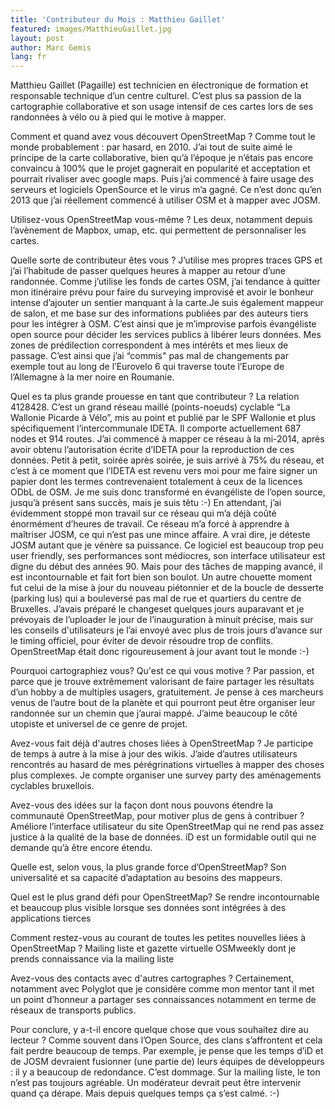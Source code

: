 ```yaml
---
title: 'Contributeur du Mois : Matthieu Gaillet'
featured: images/MatthieuGaillet.jpg
layout: post
author: Marc Gemis
lang: fr
---
```


Matthieu Gaillet (Pagaille) est technicien en électronique de formation et responsable technique d’un centre culturel. C’est plus sa passion de la cartographie collaborative et son usage intensif de ces cartes lors de ses randonnées à vélo ou à pied qui le motive à mapper.

Comment et quand avez vous découvert OpenStreetMap ?
Comme tout le monde probablement : par hasard, en 2010. J’ai tout de suite aimé le principe de la carte collaborative, bien qu’à l’époque je n’étais pas encore convaincu à 100% que le projet gagnerait en popularité et acceptation et pourrait rivaliser avec google maps. Puis j’ai commencé à faire usage des serveurs et logiciels OpenSource et le virus m’a gagné. 
Ce n’est donc qu’en 2013 que j’ai réellement commencé à utiliser OSM et à mapper avec JOSM.

Utilisez-vous OpenStreetMap vous-même ? 
Les deux, notamment depuis l’avènement de Mapbox, umap, etc. qui permettent de personnaliser les cartes.

Quelle sorte de contributeur êtes vous ? 
J’utilise mes propres traces GPS et j’ai l’habitude de passer quelques heures à mapper au retour d’une randonnée. Comme j’utilise les fonds de cartes OSM, j’ai tendance à quitter mon itinéraire prévu pour faire du surveying improvisé et avoir le bonheur intense d’ajouter un sentier manquant à la carte.Je suis également mappeur de salon, et me base sur des informations publiées par des auteurs tiers pour les intégrer à OSM. C’est ainsi que je m’improvise parfois évangéliste open source pour décider les services publics à libérer leurs données. 
Mes zones de prédilection correspondent à mes intérêts et mes lieux de passage. C’est ainsi que j’ai “commis" pas mal de changements par exemple tout au long de l’Eurovelo 6 qui traverse toute l’Europe de l’Allemagne à la mer noire en Roumanie.

Quel es ta plus grande prouesse en tant que contributeur ?
La relation 4128428. C’est un grand réseau maillé (points-noeuds) cyclable “La Wallonie Picarde à Vélo”, mis au point et publié par le SPF Wallonie et plus spécifiquement l’intercommunale IDETA. Il comporte actuellement 687 nodes et 914 routes. J’ai commencé à mapper ce réseau à la mi-2014, après avoir obtenu l’autorisation écrite d’IDETA pour la reproduction de ces données. Petit à petit, soirée après soirée, je suis arrivé à 75% du réseau, et c’est à ce moment que l’IDETA est revenu vers moi pour me faire signer un papier dont les termes contrevenaient totalement à ceux de la licences ODbL de OSM. 
Je me suis donc transformé en évangéliste de l’open source, jusqu’à présent sans succès, mais je suis têtu :-) En attendant, j’ai évidemment stoppé mon travail sur ce réseau qui m’a déjà coûté énormément d’heures de travail.
Ce réseau m’a forcé à apprendre à maîtriser JOSM, ce qui n’est pas une mince affaire. A vrai dire, je déteste JOSM autant que je vénère sa puissance. Ce logiciel est beaucoup trop peu user friendly, ses performances sont médiocres, son interface utilisateur est digne du début des années 90. Mais pour des tâches de mapping avancé, il est incontournable et fait fort bien son boulot. 
Un autre chouette moment fut celui de la mise à jour du nouveau piétonnier et de la boucle de desserte (parking lus) qui a bouleversé pas mal de rue et quartiers du centre de Bruxelles. J’avais préparé le changeset quelques jours auparavant et je prévoyais de l’uploader le jour de l’inauguration à minuit précise, mais sur les conseils d'utilisateurs je l’ai envoyé avec plus de trois jours d’avance sur le timing officiel, pour éviter de devoir résoudre trop de conflits. OpenStreetMap était donc rigoureusement à jour avant tout le monde :-)

Pourquoi cartographiez vous? Qu'est ce qui vous motive ?
Par passion, et parce que je trouve extrêmement valorisant de faire partager les résultats d’un hobby a de multiples usagers, gratuitement. Je pense à ces marcheurs venus de l’autre bout de la planète et qui pourront peut être organiser leur randonnée sur un chemin que j’aurai mappé. J’aime beaucoup le côté utopiste et universel de ce genre de projet.

Avez-vous fait déjà d'autres choses liées à OpenStreetMap ?
Je participe de temps à autre à la mise à jour des wikis. J’aide d’autres utilisateurs rencontrés au hasard de mes pérégrinations virtuelles à mapper des choses plus complexes. Je compte organiser une survey party des aménagements cyclables bruxellois.

Avez-vous des idées sur la façon dont nous pouvons étendre la communauté OpenStreetMap, pour motiver plus de gens à contribuer ?
Améliore l’interface utilisateur du site OpenStreetMap qui ne rend pas assez justice à la qualité de la base de données.
iD est un formidable outil qui ne demande qu’à être encore étendu.

Quelle est, selon vous, la plus grande force d’OpenStreetMap?
Son universalité et sa capacité d’adaptation au besoins des mappeurs.

Quel est le plus grand défi pour OpenStreetMap?
Se rendre incontournable et beaucoup plus visible lorsque ses données sont intégrées à des applications tierces

Comment restez-vous au courant de toutes les petites nouvelles liées à OpenStreetMap ?
Mailing liste et gazette virtuelle OSMweekly dont je prends connaissance via la mailing liste
 
Avez-vous des contacts avec d'autres cartographes ?
Certainement, notamment avec Polyglot que je considère comme mon mentor tant il met un point d’honneur a partager ses connaissances notamment en terme de réseaux de transports publics.

Pour conclure, y a-t-il encore quelque chose que vous souhaitez dire au lecteur ?
Comme souvent dans l’Open Source, des clans s’affrontent et cela fait perdre beaucoup de temps. Par exemple, je pense que les temps d’iD et de JOSM devraient fusionner (une partie de) leurs équipes de développeurs : il y a beaucoup de redondance. C’est dommage.
Sur la mailing liste, le ton n’est pas toujours agréable. Un modérateur devrait peut être intervenir quand ça dérape. Mais depuis quelques temps ça s’est calmé. :-)
